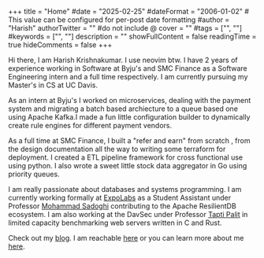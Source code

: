 +++
title = "Home"
#date = "2025-02-25"
#dateFormat = "2006-01-02" # This value can be configured for per-post date formatting
#author = "Harish"
authorTwitter = "" #do not include @
cover = ""
#tags = ["", ""]
#keywords = ["", ""]
description = ""
showFullContent = false
readingTime = true
hideComments = false
+++

Hi there, I am Harish Krishnakumar. I use neovim btw. I have 2 years of experience working in Software at Byju's and SMC Finance as a Software Engineering intern and a full time respectively. I am currently pursuing my Master's in CS at UC Davis.

As an intern at Byju's I worked on microservices, dealing with the payment system and migrating a batch based archiecture to a queue based one using Apache Kafka.I made a fun little configuration builder to dynamically create rule engines for different payment vendors.

As a full time at SMC Finance, I built a "refer and earn" from scratch , from the design documentation all the way to writing some terraform for deployment. I created a ETL pipeline framework for cross functional use using python. I also wrote a sweet little stock data aggregator in Go using priority queues.

I am really passionate about databases and systems programming. I am currently working formally at [ExpoLabs](https://expolab.org/) as a Student Assistant under Professor [Mohammad Sadoghi](https://faculty.engineering.ucdavis.edu/sadoghi/) contributing to the Apache ResilientDB ecosystem. I am also working at the DavSec under Professor [Tapti Palit](https://taptipalit.github.io/) in limited capacity benchmarking web servers written in C and Rust.

Check out my [blog](/posts). I am reachable [here](https://www.linkedin.com/in/harish-gokul01/) or you can learn more about me [here](/whoami).